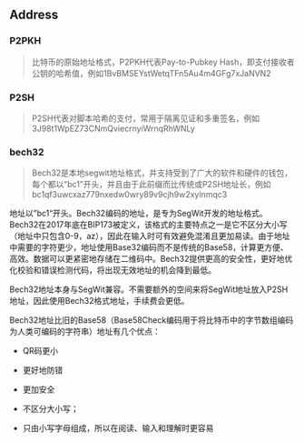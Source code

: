 ## Address

### P2PKH
> 比特币的原始地址格式，P2PKH代表Pay-to-Pubkey Hash，即支付接收者公钥的哈希值，例如1BvBMSEYstWetqTFn5Au4m4GFg7xJaNVN2

### P2SH
> P2SH代表对脚本哈希的支付，常用于隔离见证和多重签名，例如3J98t1WpEZ73CNmQviecrnyiWrnqRhWNLy

### bech32
> Bech32是本地segwit地址格式，并支持受到了广大的软件和硬件的钱包，每个都以“bc1”开头，并且由于此前缀而比传统或P2SH地址长，例如bc1qf3uwcxaz779nxedw0wry89v9cjh9w2xylnmqc3

地址以”bc1“开头。Bech32编码的地址，是专为SegWit开发的地址格式。Bech32在2017年底在BIP173被定义，该格式的主要特点之一是它不区分大小写（地址中只包含0-9，az），因此在输入时可有效避免混淆且更加易读。由于地址中需要的字符更少，地址使用Base32编码而不是传统的Base58，计算更方便、高效。数据可以更紧密地存储在二维码中。Bech32提供更高的安全性，更好地优化校验和错误检测代码，将出现无效地址的机会降到最低。

Bech32地址本身与SegWit兼容。不需要额外的空间来将SegWit地址放入P2SH地址，因此使用Bech32格式地址，手续费会更低。

Bech32地址比旧的Base58（Base58Check编码用于将比特币中的字节数组编码为人类可编码的字符串）地址有几个优点：

* QR码更小

* 更好地防错

* 更加安全

* 不区分大小写；

* 只由小写字母组成，所以在阅读、输入和理解时更容易